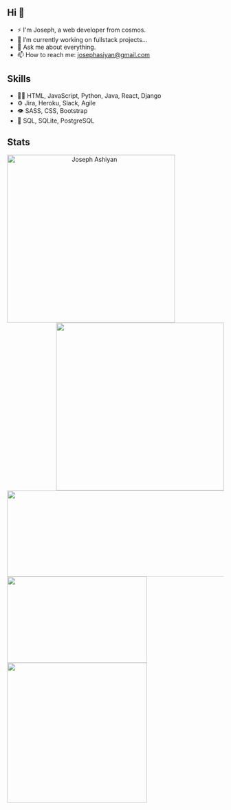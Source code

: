 ## Hi 👋
-   ⚡ I'm Joseph, a web developer from cosmos.
-  🔭 I’m currently working on fullstack projects...
-  💬 Ask me about everything.
-  📫 How to reach me: josephasiyan@gmail.com

## Skills
- 👨‍💻 HTML, JavaScript, Python, Java, React, Django
- ⚙️ Jira, Heroku, Slack, Agile
- 👁️ SASS, CSS, Bootstrap
- 💽 SQL, SQLite, PostgreSQL

## Stats

<p align=center>
  <div align=center>
    <a href="https://github.com/JosephAshiyan/github-readme-streak-stats" title="Go to Source">
      <img align="left" width=390 src="https://github-readme-streak-stats.herokuapp.com/?user=JosephAshiyan&theme=react&border=61dafb&hide_border=true" alt="Joseph Ashiyan" />
    </a>
    <a href="https://github.com/JosephAshiyan/github-readme-stats" title="Go to Source">
      <img align="right" width=390 src="https://github-readme-stats.vercel.app/api?username=JosephAshiyan&show_icons=true&theme=react&border_color=61dafb&hide_border=true" />
    </a>
  </div>
  <br><br><br>
  <div >
  <img width=600 height=200 src="https://github-profile-summary-cards.vercel.app/api/cards/profile-details?username=JosephAshiyan&theme=github_dark&title_color=61dafb&text_color=ffffff" />
  <img width=325 height=200 src="https://github-profile-summary-cards.vercel.app/api/cards/productive-time?username=JosephAshiyan&theme=github_dark&title_color=61dafb&text_color=ffffff" />
  </div>
  
  <div align=center justify-content=space-between>
    <a href="https://github.com/JosephAshiyan/github-readme-stats">
    <img width=325 align="left" src="https://github-readme-stats.vercel.app/api/top-langs/?username=JosephAshiyan&hide=c%23,powershell,Mathematica,Ruby,Objective-C,Objective-C%2b%2b,Cuda&title_color=61dafb&text_color=ffffff&icon_color=61dafb&bg_color=20232a&langs_count=8&layout=compact&border_color=61dafb&hide_border=true" />
   </a>
  </div>
 </p>


<!--
**JosephAshiyan/JosephAshiyan** is a ✨ _special_ ✨ repository because its `README.md` (this file) appears on your GitHub profile.

Here are some ideas to get you started:

- 🔭 I’m currently working on ...
- 🌱 I’m currently learning ...
- 👯 I’m looking to collaborate on ...
- 🤔 I’m looking for help with ...
- 💬 Ask me about ...
- 📫 How to reach me: ...
- 😄 Pronouns: ...
- ⚡ Fun fact: ...
-->
